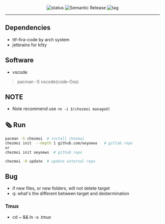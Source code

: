 <div align="center">
<img src="https://img.shields.io/badge/Maintain-Yes-blueviolet.svg?style=flat-square&logo=Chakra-Ui&color=90E59A&logoColor=green" alt="status" >
<img src="https://img.shields.io/badge/%20%20%F0%9F%93%A6%F0%9F%9A%80-Semantic-e10079.svg?style=flat-square" alt="Semantic Release"/>
<img src="https://img.shields.io/gitlab/v/tag/oeyoews/dotfiles?color=green&logo=FastAPI&style=flat-square" alt="tag">
<hr>
</div>

## Dependencies

- ttf-fira-code by arch system
- jetbrains for kitty

## Software

- vscode

> pacman -S vscode(code-Oss)

## NOTE

- Note recommend use `rm -i $(chezmoi managed)`

## 🗞️ Run

```bash
pacman -S chezmoi  # install chezmoi
chezmoi init  --depth 1 github.com/oeyoews   # gitlab repo
or
chezmoi init oeyoews  # github repo
```

```bash
chezmoi -R update  # update external repo
```

## Bug

- if new files, or new folders, will not delete target
- q: what's the different between target and destermination

### Tmux

- cd ~ && ln -s .tmux
